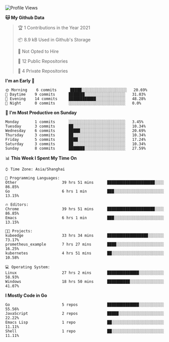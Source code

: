 <!--START_SECTION:waka-->
![Profile Views](http://img.shields.io/badge/Profile%20Views-68-blue)

**🐱 My Github Data** 

> 🏆 1 Contributions in the Year 2021
 > 
> 📦 8.9 kB Used in Github's Storage 
 > 
> 🚫 Not Opted to Hire
 > 
> 📜 12 Public Repositories 
 > 
> 🔑 4 Private Repositories  
 > 
**I'm an Early 🐤** 

```text
🌞 Morning    6 commits      █████░░░░░░░░░░░░░░░░░░░░   20.69% 
🌆 Daytime    9 commits      ███████░░░░░░░░░░░░░░░░░░   31.03% 
🌃 Evening    14 commits     ████████████░░░░░░░░░░░░░   48.28% 
🌙 Night      0 commits      ░░░░░░░░░░░░░░░░░░░░░░░░░   0.0%

```
📅 **I'm Most Productive on Sunday** 

```text
Monday       1 commits      ░░░░░░░░░░░░░░░░░░░░░░░░░   3.45% 
Tuesday      3 commits      ██░░░░░░░░░░░░░░░░░░░░░░░   10.34% 
Wednesday    6 commits      █████░░░░░░░░░░░░░░░░░░░░   20.69% 
Thursday     3 commits      ██░░░░░░░░░░░░░░░░░░░░░░░   10.34% 
Friday       5 commits      ████░░░░░░░░░░░░░░░░░░░░░   17.24% 
Saturday     3 commits      ██░░░░░░░░░░░░░░░░░░░░░░░   10.34% 
Sunday       8 commits      ███████░░░░░░░░░░░░░░░░░░   27.59%

```


📊 **This Week I Spent My Time On** 

```text
⌚︎ Time Zone: Asia/Shanghai

💬 Programming Languages: 
Other                    39 hrs 51 mins      █████████████████████░░░░   86.85% 
Go                       6 hrs 1 min         ███░░░░░░░░░░░░░░░░░░░░░░   13.15%

🔥 Editors: 
Chrome                   39 hrs 51 mins      █████████████████████░░░░   86.85% 
Emacs                    6 hrs 1 min         ███░░░░░░░░░░░░░░░░░░░░░░   13.15%

🐱‍💻 Projects: 
kubeedge                 33 hrs 34 mins      ██████████████████░░░░░░░   73.17% 
prometheus_example       7 hrs 27 mins       ████░░░░░░░░░░░░░░░░░░░░░   16.25% 
kubernetes               4 hrs 51 mins       ██░░░░░░░░░░░░░░░░░░░░░░░   10.58%

💻 Operating System: 
Linux                    27 hrs 2 mins       ██████████████░░░░░░░░░░░   58.93% 
Windows                  18 hrs 50 mins      ██████████░░░░░░░░░░░░░░░   41.07%

```

**I Mostly Code in Go** 

```text
Go                       5 repos             ██████████████░░░░░░░░░░░   55.56% 
JavaScript               2 repos             █████░░░░░░░░░░░░░░░░░░░░   22.22% 
Emacs Lisp               1 repo              ██░░░░░░░░░░░░░░░░░░░░░░░   11.11% 
Shell                    1 repo              ██░░░░░░░░░░░░░░░░░░░░░░░   11.11%

```



<!--END_SECTION:waka-->
